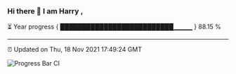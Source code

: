 ### Hi there 👋 I am Harry , 

⏳ Year progress { ██████████████████████████▁▁▁▁ } 88.15 %

---

⏰ Updated on Thu, 18 Nov 2021 17:49:24 GMT

![Progress Bar CI](https://github.com/duykhang68/duykhang68/workflows/Progress%20Bar%20CI/badge.svg)
